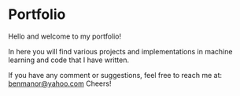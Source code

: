 # Portfolio
Hello and welcome to my portfolio!

In here you will find various projects and implementations in machine learning and code that I have written.

If you have any comment or suggestions, feel free to reach me at: benmanor@yahoo.com
Cheers!
